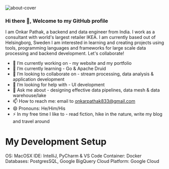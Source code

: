 ![about-cover](https://user-images.githubusercontent.com/6473915/174388569-12024625-733c-4cbb-81ff-d914bce8dedb.png)
### Hi there 👋, Welcome to my GitHub profile

I am Onkar Pathak, a backend and data engineer from India. I work as a consultant with world's largest retailer IKEA. I am currently based out of Helsingborg, Sweden I am interested in learning and creating projects using tools, programming languages and frameworks for large scale data processing and backend development. Let's collaborate!


- 🔭 I’m currently working on - my website and my portfolio
- 🌱 I’m currently learning - Go & Apache Druid
- 👯 I’m looking to collaborate on - stream processing, data analysis & application development
- 🤔 I’m looking for help with - UI development
- 💬 Ask me about - designing effective data pipelines, data mesh & data warehouse/lake
- 📫 How to reach me: email to onkarpathak833@gmail.com
- 😄 Pronouns: He/Him/His
- ⚡ In my free time I like to - read fiction, hike in the nature, write my blog and travel around

# My Development Setup

OS: MacOSX
IDE: IntelliJ, PyCharm & VS Code
Container: Docker
Databases: PostgresSQL, Google BigQuery
Cloud Platform: Google Cloud
